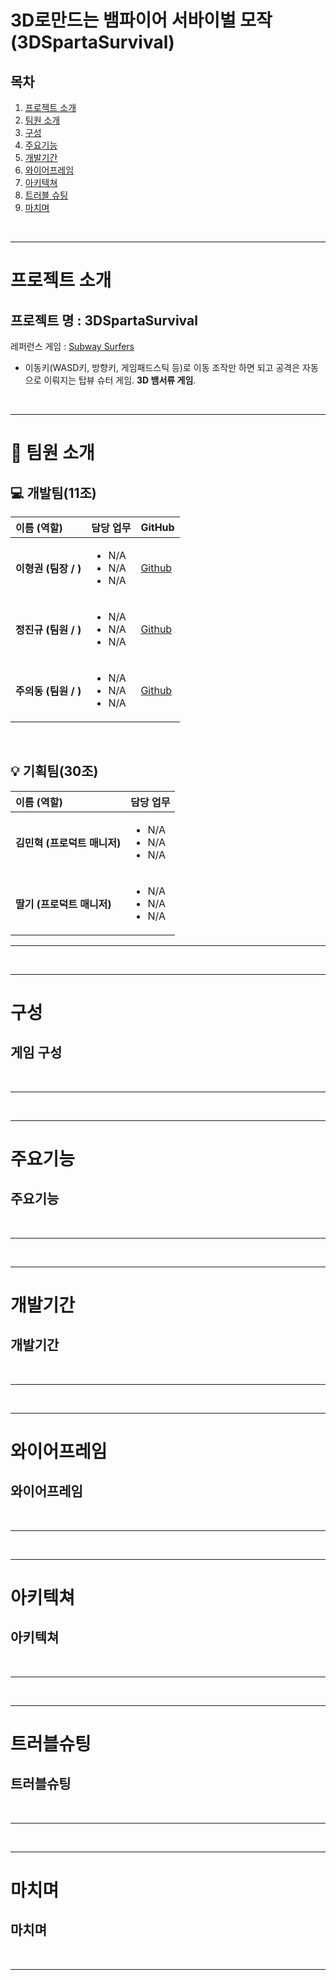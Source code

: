 # 3D로만드는 뱀파이어 서바이벌 모작 (3DSpartaSurvival)

## 목차
1. [프로젝트 소개](#프로젝트-소개)
2. [팀원 소개](#팀원-소개)
3. [구성](#구성)
4. [주요기능](#주요기능)
5. [개발기간](#개발기간)
6. [와이어프레임](#와이어프레임)
7. [아키텍쳐](#아키텍쳐)
8. [트러블 슈팅](#트러블-슈팅)
9. [마치며](#마치며)

<br>

---

# 프로젝트 소개
## 프로젝트 명 : 3DSpartaSurvival
레퍼런스 게임 : [Subway Surfers]([https://namu.wiki/w/Subway%20Surfers](https://namu.wiki/w/Vampire%20Survivors))
- 이동키(WASD키, 방향키, 게임패드스틱 등)로 이동 조작만 하면 되고 공격은 자동으로 이뤄지는 탑뷰 슈터 게임. **3D 뱀서류 게임**.

<br>

---

# 🚀 팀원 소개

## 💻 개발팀(11조)

| 이름 (역할) | 담당 업무 | GitHub |
| :--- | :--- | :--- |
| **이형권 (팀장 / )** | <ul><li>N/A</li><li>N/A</li><li>N/A</li></ul> | [Github](https://github.com/example1) |
| **정진규 (팀원 / )** | <ul><li>N/A</li><li>N/A</li><li>N/A</li></ul> | [Github](https://github.com/example2) |
| **주의동 (팀원 / )** | <ul><li>N/A</li><li>N/A</li><li>N/A</li></ul> | [Github](https://github.com/example2) |

<br>

## 💡 기획팀(30조)

| 이름 (역할) | 담당 업무 |
| :--- | :--- |
| **김민혁 (프로덕트 매니저)** | <ul><li>N/A</li><li>N/A</li><li>N/A</li></ul> |
| **딸기 (프로덕트 매니저)** | <ul><li>N/A</li><li>N/A</li><li>N/A</li></ul> |

---

<br>

---

# 구성
## 게임 구성

<br>

---


<br>

---

# 주요기능
## 주요기능

<br>

---

<br>

---

# 개발기간
## 개발기간

<br>

---

<br>

---

# 와이어프레임
## 와이어프레임

<br>

---

<br>

---

# 아키텍쳐
## 아키텍쳐

<br>

---

<br>

---

# 트러블슈팅
## 트러블슈팅

<br>

---

<br>

---

# 마치며
## 마치며

<br>

---
